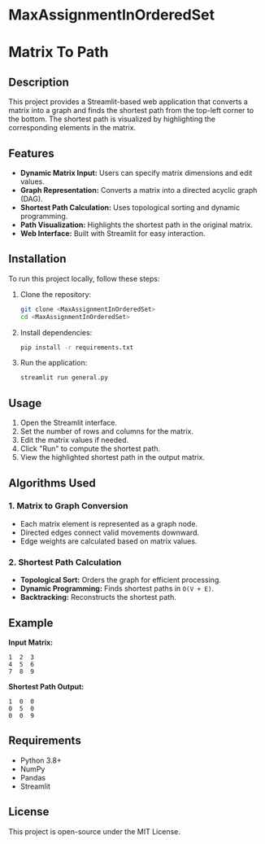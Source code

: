 # MaxAssignmentInOrderedSet

# Matrix To Path

## Description
This project provides a Streamlit-based web application that converts a matrix into a graph and finds the shortest path from the top-left corner to the bottom. The shortest path is visualized by highlighting the corresponding elements in the matrix.

## Features
- **Dynamic Matrix Input:** Users can specify matrix dimensions and edit values.
- **Graph Representation:** Converts a matrix into a directed acyclic graph (DAG).
- **Shortest Path Calculation:** Uses topological sorting and dynamic programming.
- **Path Visualization:** Highlights the shortest path in the original matrix.
- **Web Interface:** Built with Streamlit for easy interaction.

## Installation
To run this project locally, follow these steps:

1. Clone the repository:
   ```sh
   git clone <MaxAssignmentInOrderedSet>
   cd <MaxAssignmentInOrderedSet>
   ```
2. Install dependencies:
   ```sh
   pip install -r requirements.txt
   ```
3. Run the application:
   ```sh
   streamlit run general.py
   ```

## Usage
1. Open the Streamlit interface.
2. Set the number of rows and columns for the matrix.
3. Edit the matrix values if needed.
4. Click "Run" to compute the shortest path.
5. View the highlighted shortest path in the output matrix.

## Algorithms Used
### 1. **Matrix to Graph Conversion**
   - Each matrix element is represented as a graph node.
   - Directed edges connect valid movements downward.
   - Edge weights are calculated based on matrix values.

### 2. **Shortest Path Calculation**
   - **Topological Sort:** Orders the graph for efficient processing.
   - **Dynamic Programming:** Finds shortest paths in `O(V + E)`.
   - **Backtracking:** Reconstructs the shortest path.

## Example
**Input Matrix:**
```
1  2  3
4  5  6
7  8  9
```
**Shortest Path Output:**
```
1  0  0
0  5  0
0  0  9
```

## Requirements
- Python 3.8+
- NumPy
- Pandas
- Streamlit

## License
This project is open-source under the MIT License.

